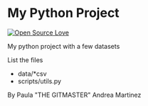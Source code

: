 # My Python Project

[![Open Source Love](https://badges.frapsoft.com/os/v2/open-source.png?v=103)](https://github.com/ellerbrock/open-source-badge/)

My python project with a few datasets

List the files

- data/*csv
- scripts/utils.py

By  Paula "THE GITMASTER" Andrea Martinez
